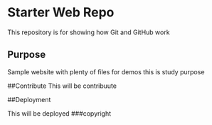 # Starter Web Repo

This repository is for showing how Git and GitHub work

## Purpose

Sample website with plenty of files for demos
this is study purpose

##Contribute
This will be contribuute

##Deployment


This will be deployed
###copyright
